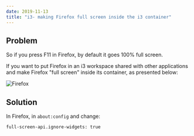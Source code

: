 ```yaml
---
date: 2019-11-13
title: "i3- making Firefox full screen inside the i3 container"
---
```


## Problem

So if you press F11 in Firefox, by default it goes 100% full screen.

If you want to put Firefox in an i3 workspace shared with other applications and make Firefox "full screen" inside its container, as presented below:

![Firefox](https://blog.wains.be/images/i3wm-firefox.png)

## Solution

In Firefox, in `about:config` and change:

```
full-screen-api.ignore-widgets: true
```
